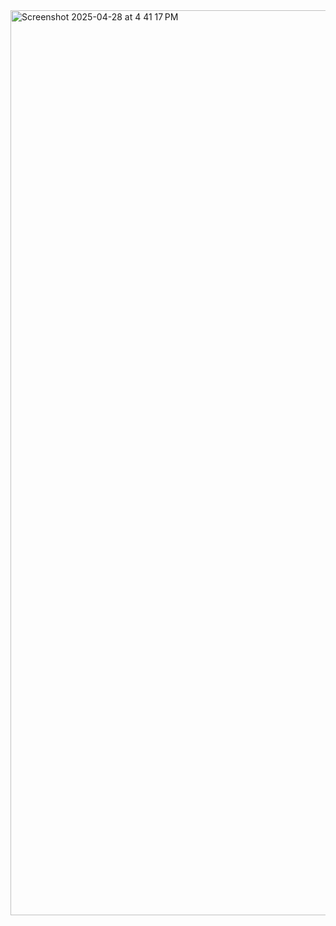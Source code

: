 <img width="1448" alt="Screenshot 2025-04-28 at 4 41 17 PM" src="https://github.com/user-attachments/assets/9f248c56-ea39-4dfd-8b67-6be8a9a6374d" />
